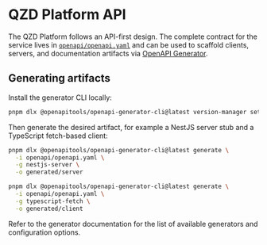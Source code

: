 # QZD Platform API

The QZD Platform follows an API-first design. The complete contract for the
service lives in [`openapi/openapi.yaml`](./openapi/openapi.yaml) and can be used
to scaffold clients, servers, and documentation artifacts via
[OpenAPI Generator](https://openapi-generator.tech/).

## Generating artifacts

Install the generator CLI locally:

```bash
pnpm dlx @openapitools/openapi-generator-cli@latest version-manager set 7.5.0
```

Then generate the desired artifact, for example a NestJS server stub and a
TypeScript fetch-based client:

```bash
pnpm dlx @openapitools/openapi-generator-cli@latest generate \
  -i openapi/openapi.yaml \
  -g nestjs-server \
  -o generated/server

pnpm dlx @openapitools/openapi-generator-cli@latest generate \
  -i openapi/openapi.yaml \
  -g typescript-fetch \
  -o generated/client
```

Refer to the generator documentation for the list of available generators and
configuration options.
